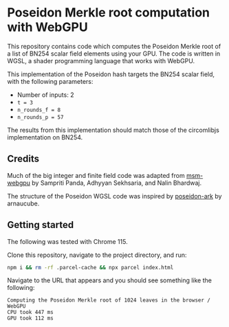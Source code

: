 # Poseidon Merkle root computation with WebGPU

This repository contains code which computes the Poseidon Merkle root of a list
of BN254 scalar field elements using your GPU. The code is written in WGSL, a
shader programming language that works with WebGPU.

This implementation of the Poseidon hash targets the BN254 scalar field, with
the following parameters:

- Number of inputs: 2
- `t = 3`
- `n_rounds_f = 8`
- `n_rounds_p = 57`

The results from this implementation should match those of the circomlibjs
implementation on BN254.

## Credits

Much of the big integer and finite field code was adapted from 
[msm-webgpu](https://github.com/sampritipanda/msm-webgpu) by Sampriti Panda,
Adhyyan Sekhsaria, and Nalin Bhardwaj.

The structure of the Poseidon WGSL code was inspired by
[poseidon-ark](https://github.com/arnaucube/poseidon-ark) by arnaucube.

## Getting started

The following was tested with Chrome 115.

Clone this repository, navigate to the project directory, and run:

```bash
npm i && rm -rf .parcel-cache && npx parcel index.html
```

Navigate to the URL that appears and you should see something like the
following:

```
Computing the Poseidon Merkle root of 1024 leaves in the browser / WebGPU
CPU took 447 ms
GPU took 112 ms
```
